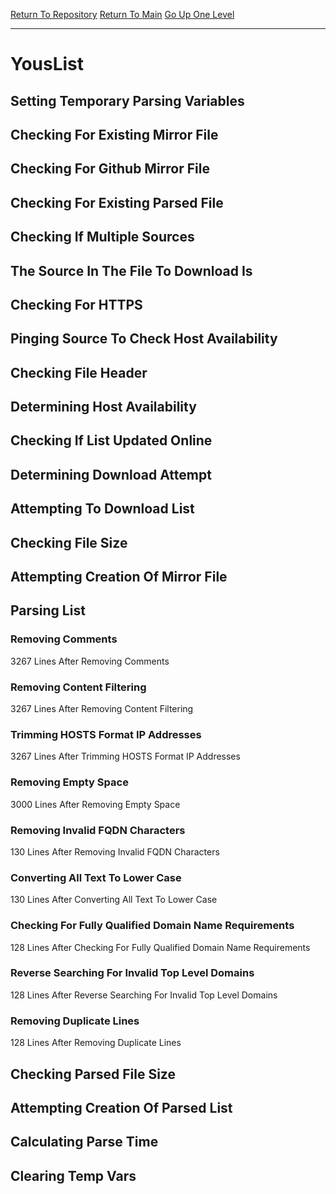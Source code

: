 [Return To Repository](https://github.com/deathbybandaid/piholeparser/)
[Return To Main](https://github.com/deathbybandaid/piholeparser/blob/master/RecentRunLogs/Mainlog.md)
[Go Up One Level](https://github.com/deathbybandaid/piholeparser/blob/master/RecentRunLogs/TopLevelScripts/30-Processing-Blacklists.md)
____________________________________
# YousList
## Setting Temporary Parsing Variables
## Checking For Existing Mirror File
## Checking For Github Mirror File
## Checking For Existing Parsed File
## Checking If Multiple Sources
## The Source In The File To Download Is
## Checking For HTTPS
## Pinging Source To Check Host Availability
## Checking File Header
## Determining Host Availability
## Checking If List Updated Online
## Determining Download Attempt
## Attempting To Download List
## Checking File Size
## Attempting Creation Of Mirror File
## Parsing List
### Removing Comments
3267 Lines After Removing Comments
### Removing Content Filtering
3267 Lines After Removing Content Filtering
### Trimming HOSTS Format IP Addresses
3267 Lines After Trimming HOSTS Format IP Addresses
### Removing Empty Space
3000 Lines After Removing Empty Space
### Removing Invalid FQDN Characters
130 Lines After Removing Invalid FQDN Characters
### Converting All Text To Lower Case
130 Lines After Converting All Text To Lower Case
### Checking For Fully Qualified Domain Name Requirements
128 Lines After Checking For Fully Qualified Domain Name Requirements
### Reverse Searching For Invalid Top Level Domains
128 Lines After Reverse Searching For Invalid Top Level Domains
### Removing Duplicate Lines
128 Lines After Removing Duplicate Lines
## Checking Parsed File Size
## Attempting Creation Of Parsed List
## Calculating Parse Time
## Clearing Temp Vars
